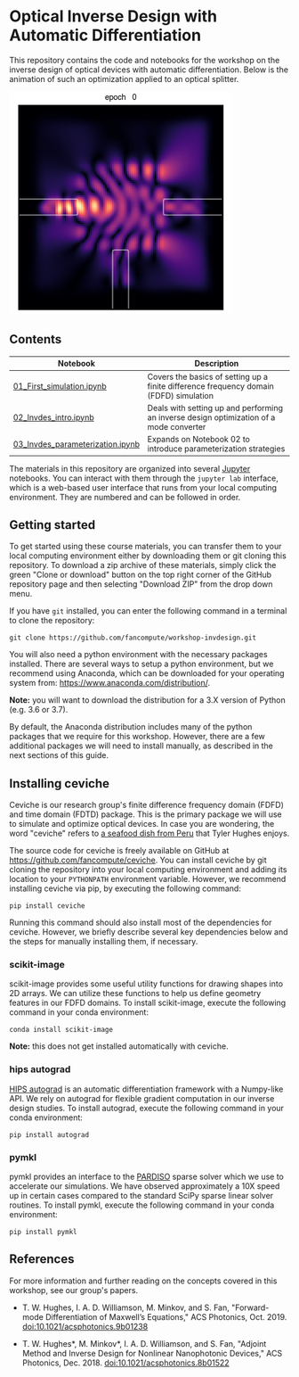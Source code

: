 # Optical Inverse Design with Automatic Differentiation

This repository contains the code and notebooks for the workshop on the inverse design of optical devices with automatic differentiation. Below is the animation of such an optimization applied to an optical splitter.

![](img/optimization.gif)

## Contents

| Notebook                                                             | Description                                                                              |
| -------------------------------------------------------------------- | ---------------------------------------------------------------------------------------- |
| [01_First_simulation.ipynb](01_First_simulation.ipynb)               | Covers the basics of setting up a finite difference frequency domain (FDFD) simulation   |
| [02_Invdes_intro.ipynb](02_Invdes_intro.ipynb)                       | Deals with setting up and performing an inverse design optimization of a mode converter  |
| [03_Invdes_parameterization.ipynb](03_Invdes_parameterization.ipynb) | Expands on Notebook 02 to introduce parameterization strategies                          |

The materials in this repository are organized into several [Jupyter](https://jupyter.org/) notebooks. You can interact with them through the `jupyter lab` interface, which is a web-based user interface that runs from your local computing environment. They are numbered and can be followed in order.

## Getting started

To get started using these course materials, you can transfer them to your local computing environment either by downloading them or git cloning this repository. To download a zip archive of these materials, simply click the green "Clone or download" button on the top right corner of the GitHub repository page and then selecting "Download ZIP" from the drop down menu.

If you have `git` installed, you can enter the following command in a terminal to clone the repository:

    git clone https://github.com/fancompute/workshop-invdesign.git

You will also need a python environment with the necessary packages installed. There are several ways to setup a python environment, but we recommend using Anaconda, which can be downloaded for your operating system from: <https://www.anaconda.com/distribution/>. 

**Note:** you will want to download the distribution for a 3.X version of Python (e.g. 3.6 or 3.7). 

By default, the Anaconda distribution includes many of the python packages that we require for this workshop. However, there are a few additional packages we will need to install manually, as described in the next sections of this guide.

## Installing ceviche

Ceviche is our research group's finite difference frequency domain (FDFD) and time domain (FDTD) package. This is the primary package we will use to simulate and optimize optical devices. In case you are wondering, the word "ceviche" refers to [a seafood dish from Peru](https://en.wikipedia.org/wiki/Ceviche) that Tyler Hughes enjoys.

The source code for ceviche is freely available on GitHub at <https://github.com/fancompute/ceviche>. You can install ceviche by git cloning the repository into your local computing environment and adding its location to your `PYTHONPATH` environment variable. However, we recommend installing ceviche via pip, by executing the following command:

    pip install ceviche

Running this command should also install most of the dependencies for ceviche. However, we briefly describe several key dependencies below and the steps for manually installing them, if necessary.

### scikit-image

scikit-image provides some useful utility functions for drawing shapes into 2D arrays. We can utilize these functions to help us define geometry features in our FDFD domains. To install scikit-image, execute the following command in your conda environment:

    conda install scikit-image

**Note:** this does not get installed automatically with ceviche.

### hips autograd

[HIPS autograd](https://github.com/HIPS/autograd) is an automatic differentiation framework with a Numpy-like API. We rely on autograd for flexible gradient computation in our inverse design studies. To install autograd, execute the following command in your conda environment:

    pip install autograd

### pymkl

pymkl provides an interface to the [PARDISO](https://www.pardiso-project.org/) sparse solver which we use to accelerate our simulations. We have observed approximately a 10X speed up in certain cases compared to the standard SciPy sparse linear solver routines. To install pymkl, execute the following command in your conda environment:

    pip install pymkl


## References

For more information and further reading on the concepts covered in this workshop, see our group's papers.

 - T. W. Hughes, I. A. D. Williamson, M. Minkov, and S. Fan, "Forward-mode Differentiation of Maxwell’s Equations," ACS Photonics, Oct. 2019. [doi:10.1021/acsphotonics.9b01238](https://doi.org/10.1021/acsphotonics.9b01238)

 - T. W. Hughes*, M. Minkov*, I. A. D. Williamson, and S. Fan, "Adjoint Method and Inverse Design for Nonlinear Nanophotonic Devices," ACS Photonics, Dec. 2018. [doi:10.1021/acsphotonics.8b01522](https://doi.org/10.1021/acsphotonics.8b01522)
